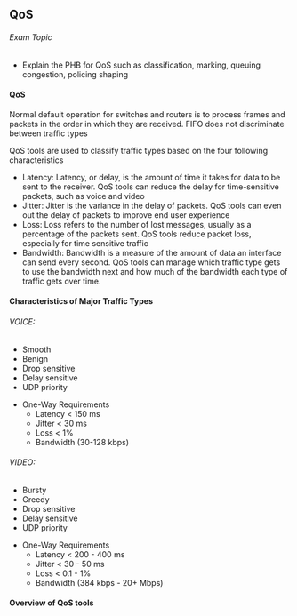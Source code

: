 ## QoS

###### Exam Topic

- Explain the PHB for QoS such as classification, marking, queuing congestion, policing shaping

#### QoS

Normal default operation for switches and routers is to process frames and packets in the order in which they are received. FIFO does not discriminate between traffic types

QoS tools are used to classify traffic types based on the four following characteristics

- Latency: Latency, or delay, is the amount of time it takes for data to be sent to the receiver. QoS tools can reduce the delay for time-sensitive packets, such as voice and video
- Jitter: Jitter is the variance in the delay of packets. QoS tools can even out the delay of packets to improve end user experience
- Loss: Loss refers to the number of lost messages, usually as a percentage of the packets sent. QoS tools reduce packet loss, especially for time sensitive traffic
- Bandwidth: Bandwidth is a measure of the amount of data an interface can send every second. QoS tools can manage which traffic type gets to use the bandwidth next and how much of the bandwidth each type of traffic gets over time. 

#### Characteristics of Major Traffic Types

###### VOICE:
* Smooth
* Benign
* Drop sensitive
* Delay sensitive
* UDP priority

- One-Way Requirements
    * Latency < 150 ms 
    * Jitter  < 30 ms 
    * Loss    < 1% 
    * Bandwidth (30-128 kbps)

###### VIDEO:
* Bursty
* Greedy
* Drop sensitive
* Delay sensitive
* UDP priority

- One-Way Requirements
    * Latency < 200 - 400 ms 
    * Jitter  < 30 - 50 ms 
    * Loss    < 0.1 - 1%
    * Bandwidth (384 kbps - 20+ Mbps)

#### Overview of QoS tools








